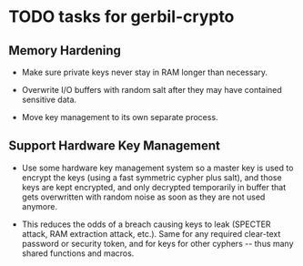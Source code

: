 # TODO tasks for gerbil-crypto

## Memory Hardening

- Make sure private keys never stay in RAM longer than necessary.

- Overwrite I/O buffers with random salt after they may have contained sensitive data.

- Move key management to its own separate process.

## Support Hardware Key Management

- Use some hardware key management system so a master key is used to encrypt the keys
  (using a fast symmetric cypher plus salt), and those keys are kept encrypted,
  and only decrypted temporarily in buffer that gets overwritten with random noise
  as soon as they are not used anymore.

- This reduces the odds of a breach causing keys to leak
  (SPECTER attack, RAM extraction attack, etc.). Same for any required clear-text password
  or security token, and for keys for other cyphers -- thus many shared functions and macros.
